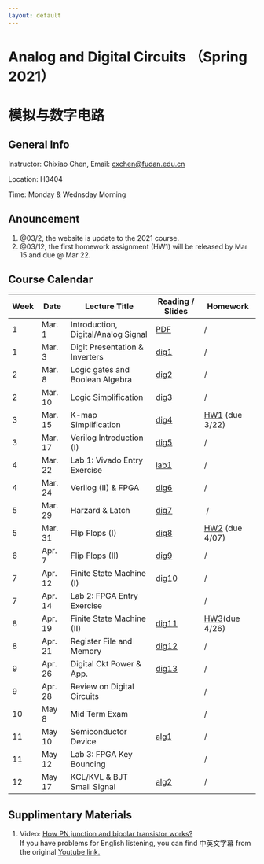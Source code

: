 ```yaml
---
layout: default
---
```


# Analog and Digital Circuits （Spring 2021）
# 模拟与数字电路

## General Info

Instructor: Chixiao Chen, 
Email: cxchen@fudan.edu.cn

Location: H3404

Time: Monday & Wednsday Morning


## Anouncement
1. @03/2, the website is update to the 2021 course.
2. @03/12, the first homework assignment (HW1) will be released by Mar 15 and due @ Mar 22.

## Course Calendar

 Week | Date | Lecture Title | Reading / Slides | Homework|
 ---- |  ---- |-----|-----|----|
1| Mar. 1 | Introduction, Digital/Analog Signal | [PDF](./cktlec01.pdf)  | / |
1| Mar. 3 | Digit Presentation & Inverters | [dig1](./cktlec02.pdf)  | / |
2| Mar. 8 | Logic gates and Boolean Algebra | [dig2](./cktlec03.pdf)  | / |
2| Mar. 10 | Logic Simplification | [dig3](./cktlec04.pdf)  | / |
3| Mar. 15 | K-map Simplification | [dig4](./cktlec05.pdf)  | [HW1](./hw1_2021.pdf) (due 3/22) |
3| Mar. 17 | Verilog Introduction (I) | [dig5](./cktlec06.pdf) | / |
4| Mar. 22 | Lab 1: Vivado Entry Exercise | [lab1](./cktlab01.pdf)| / |
4| Mar. 24 | Verilog (II) & FPGA | [dig6](./cktlec07.pdf) | / |
5| Mar. 29 | Harzard & Latch| [dig7](./cktlec08.pdf) | / |
5| Mar. 31 | Flip Flops (I) | [dig8](./cktlec09.pdf) | [HW2](./hw2_2021.pdf) (due 4/07) |
6| Apr. 7  | Flip Flops (II)| [dig9](./cktlec10.pdf)| / |
7| Apr. 12  | Finite State Machine (I) | [dig10](./cktlec11.pdf)| / |
7| Apr. 14  | Lab 2: FPGA Entry Exercise | | / |
8| Apr. 19  | Finite State Machine (II)| [dig11](./cktlec12.pdf)| [HW3](./hw3_2021.pdf)(due 4/26)|
8| Apr. 21  | Register File and Memory| [dig12](./cktlec13.pdf) | / |
9| Apr. 26  | Digital Ckt Power & App. | [dig13](./cktlec14.pdf) | / |
9| Apr. 28  | Review on Digital Circuits| | / |
10| May 8  | Mid Term Exam| | / |
11| May 10 | Semiconductor Device | [alg1](./cktlec15.pdf) | / |
11| May 12 | Lab 3: FPGA Key Bouncing |  | / |
12| May 17 | KCL/KVL & BJT Small Signal | [alg2](./cktlec16.pdf)| / |

## Supplimentary Materials
1. Video: [How PN junction and bipolar transistor works?](https://cihlab.github.io/course/Transistors_480p.mp4)  
 If you have problems for English listening, you can find 中英文字幕 from the original [Youtube link.](https://www.youtube.com/watch?v=7ukDKVHnac4)
